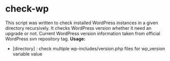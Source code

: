 # check-wp
This script was written to check installed WordPress instances in a given directory recursively. It checks WordPress version whether it need an upgrade or not. Current WordPress version information taken from official WordPress svn repository tag.
**Usage:**
- [directory] : check multiple wp-includes/version.php files for wp_version variable value


